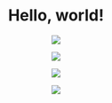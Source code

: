 <!-- ####################################################################### -->

<h1 align="center">Hello, world!</h1>

<!-- ####################################################################### -->
<!-- Open Source Love -->

<p align="center">
    <a alt="Penguinlay loves Open Source." href="https://github.com/Penguinlay" rel="noreferrer" target="_blank">
        <img src="https://badges.frapsoft.com/os/v1/open-source.svg?v=103">
    </a>
</p>

<!-- ####################################################################### -->
<!-- GitHub Statistics -->

<p align="center">
    <a alt="Penguinlay's GitHub Statistics" href="https://github.com/Penguinlay" rel="noreferrer" target="_blank">
        <img src="https://github-readme-stats.vercel.app/api?username=Penguinlay&show_icons=true&theme=onedark&hide_title=true">
    </a>
</p>

<!-- ####################################################################### -->
<!-- GitHub Profile Trophies -->

<p align="center">
    <a alt="Penguinlay's GitHub Profile Trophies" href="https://github.com/Penguinlay" rel="noreferrer" target="_blank">
        <img src="https://github-profile-trophy.vercel.app/?username=Penguinlay&theme=onedark&column=4">
    </a>
</p>

<!-- ####################################################################### -->
<!-- GitHub Profile Metrics -->
<p align="center">
    <a alt="Penguinlay's GitHub Profile Metrics" href="https://github.com/Penguinlay" rel="noreferrer" target="_blank">
        <img src="https://metrics.lecoq.io/Penguinlay?template=classic&rss=1&posts=1&tweets=1&stackoverflow=1&pagespeed=1&introduction=1&gists=1&repositories=1&lines=1&discussions=1&notable=1&achievements=1&activity=1&code=1&projects=1&people=1&isocalendar=1&languages=1&stars=1&followup=1&repositories=100&repositories.batch=100&repositories.forks=false&repositories.affiliations=owner&isocalendar.duration=half-year&languages.limit=8&languages.threshold=0%25&languages.colors=github&languages.sections=most-used&languages.indepth=false&languages.analysis.timeout=15&languages.categories=markup%2C%20programming&languages.recent.categories=markup%2C%20programming&languages.recent.load=300&languages.recent.days=14&stars.limit=4&followup.sections=repositories&followup.indepth=false&people.limit=24&people.identicons=false&people.size=28&people.types=followers%2C%20following&people.shuffle=false&projects.limit=4&projects.descriptions=false&code.lines=12&code.load=100&code.visibility=public&activity.limit=5&activity.load=300&activity.days=14&activity.visibility=all&activity.timestamps=false&activity.filter=all&achievements.threshold=C&achievements.secrets=true&achievements.display=detailed&achievements.limit=0&notable.from=organization&notable.repositories=false&notable.indepth=false&notable.types=commit&discussions.categories=true&discussions.categories.limit=0&introduction.title=true&pagespeed.url=.user.website&pagespeed.detailed=false&pagespeed.screenshot=false&stackoverflow.user=0&stackoverflow.sections=answers-top%2C%20questions-recent&stackoverflow.limit=2&stackoverflow.lines=4&stackoverflow.lines.snippet=2&tweets.attachments=false&tweets.limit=2&tweets.user=.user.twitter&posts.descriptions=false&posts.covers=false&posts.limit=4&posts.user=.user.login&rss.limit=4&config.timezone=America%2FLos_Angeles&config.twemoji=true&config.octicon=true">
    </a>
</p>

<!-- ####################################################################### -->
